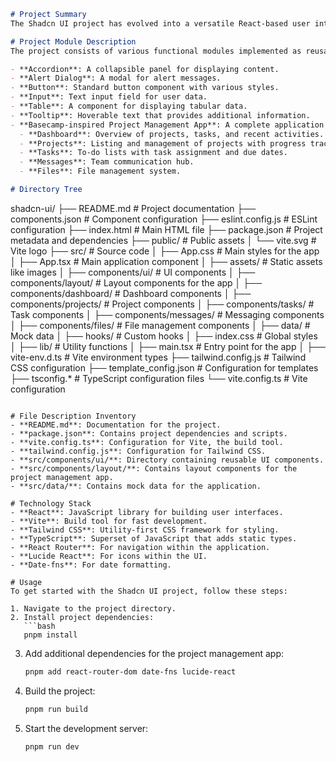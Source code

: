 ```markdown
# Project Summary
The Shadcn UI project has evolved into a versatile React-based user interface toolkit, now featuring a Basecamp-inspired project management application. This application includes a skeuomorphic 2.0 design, providing a clean and cozy user experience. It offers a comprehensive collection of pre-styled, accessible components to streamline UI development for modern web applications, enhancing productivity and collaboration.

# Project Module Description
The project consists of various functional modules implemented as reusable UI components, including:

- **Accordion**: A collapsible panel for displaying content.
- **Alert Dialog**: A modal for alert messages.
- **Button**: Standard button component with various styles.
- **Input**: Text input field for user data.
- **Table**: A component for displaying tabular data.
- **Tooltip**: Hoverable text that provides additional information.
- **Basecamp-inspired Project Management App**: A complete application featuring:
  - **Dashboard**: Overview of projects, tasks, and recent activities.
  - **Projects**: Listing and management of projects with progress tracking.
  - **Tasks**: To-do lists with task assignment and due dates.
  - **Messages**: Team communication hub.
  - **Files**: File management system.

# Directory Tree
```
shadcn-ui/
├── README.md               # Project documentation
├── components.json         # Component configuration
├── eslint.config.js        # ESLint configuration
├── index.html              # Main HTML file
├── package.json            # Project metadata and dependencies
├── public/                 # Public assets
│   └── vite.svg            # Vite logo
├── src/                    # Source code
│   ├── App.css             # Main styles for the app
│   ├── App.tsx             # Main application component
│   ├── assets/             # Static assets like images
│   ├── components/ui/      # UI components
│   ├── components/layout/   # Layout components for the app
│   ├── components/dashboard/ # Dashboard components
│   ├── components/projects/  # Project components
│   ├── components/tasks/     # Task components
│   ├── components/messages/   # Messaging components
│   ├── components/files/      # File management components
│   ├── data/                 # Mock data
│   ├── hooks/                # Custom hooks
│   ├── index.css             # Global styles
│   ├── lib/                  # Utility functions
│   ├── main.tsx              # Entry point for the app
│   ├── vite-env.d.ts         # Vite environment types
├── tailwind.config.js        # Tailwind CSS configuration
├── template_config.json      # Configuration for templates
├── tsconfig.*                # TypeScript configuration files
└── vite.config.ts            # Vite configuration
```

# File Description Inventory
- **README.md**: Documentation for the project.
- **package.json**: Contains project dependencies and scripts.
- **vite.config.ts**: Configuration for Vite, the build tool.
- **tailwind.config.js**: Configuration for Tailwind CSS.
- **src/components/ui/**: Directory containing reusable UI components.
- **src/components/layout/**: Contains layout components for the project management app.
- **src/data/**: Contains mock data for the application.

# Technology Stack
- **React**: JavaScript library for building user interfaces.
- **Vite**: Build tool for fast development.
- **Tailwind CSS**: Utility-first CSS framework for styling.
- **TypeScript**: Superset of JavaScript that adds static types.
- **React Router**: For navigation within the application.
- **Lucide React**: For icons within the UI.
- **Date-fns**: For date formatting.

# Usage
To get started with the Shadcn UI project, follow these steps:

1. Navigate to the project directory.
2. Install project dependencies:
   ```bash
   pnpm install
   ```
3. Add additional dependencies for the project management app:
   ```bash
   pnpm add react-router-dom date-fns lucide-react
   ```
4. Build the project:
   ```bash
   pnpm run build
   ```
5. Start the development server:
   ```bash
   pnpm run dev
   ```
